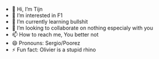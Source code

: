 - 👋 Hi, I’m Tijn
- 👀 I’m interested in F1
- 🌱 I’m currently learning bullshit
- 💞️ I’m looking to collaborate on nothing especialy with you
- 📫 How to reach me, You better not
- 😄 Pronouns: Sergio/Poorez
- ⚡ Fun fact: Olivier is a stupid rhino

<!---
Racing-Tijn/Racing-Tijn is a ✨ special ✨ repository because its `README.md` (this file) appears on your GitHub profile.
You can click the Preview link to take a look at your changes.
--->
